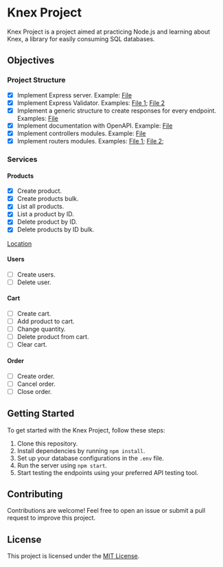 # Knex Project

Knex Project is a project aimed at practicing Node.js and learning about Knex, a library for easily consuming SQL databases.

## Objectives

### Project Structure

- [x] Implement Express server. Example: [File](./index.js)
- [x] Implement Express Validator. Examples: [File 1](./middlewares/common.middlewares.js); [File 2](./middlewares/product.middlewares.js)
- [x] Implement a generic structure to create responses for every endpoint. Examples: [File](./utils/response.utils.js)
- [x] Implement documentation with OpenAPI. Example: [File](./routers/product.router.js)
- [x] Implement controllers modules. Example: [File](./controllers/product.controllers.js)
- [x] Implement routers modules. Examples: [File 1](./routers/index.router.js); [File 2](./routers/product.router.js); 

### Services

#### Products

- [x] Create product.
- [x] Create products bulk.
- [x] List all products.
- [x] List a product by ID.
- [x] Delete product by ID.
- [x] Delete products by ID bulk.

[Location](./controllers/product.controllers.js)

#### Users

- [ ] Create users.
- [ ] Delete user.

#### Cart

- [ ] Create cart.
- [ ] Add product to cart.
- [ ] Change quantity.
- [ ] Delete product from cart.
- [ ] Clear cart.

#### Order

- [ ] Create order.
- [ ] Cancel order.
- [ ] Close order.

## Getting Started

To get started with the Knex Project, follow these steps:

1. Clone this repository.
2. Install dependencies by running `npm install`.
3. Set up your database configurations in the `.env` file.
4. Run the server using `npm start`.
5. Start testing the endpoints using your preferred API testing tool.

## Contributing

Contributions are welcome! Feel free to open an issue or submit a pull request to improve this project.

## License

This project is licensed under the [MIT License](LICENSE).